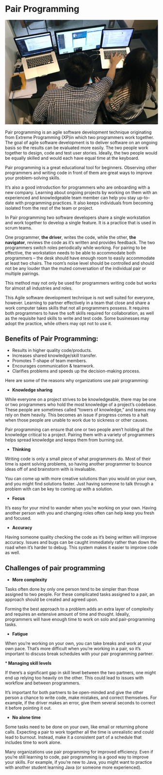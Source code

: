 # Pair Programming

<img src="/images/PairProgramming/Pair.jpg"/>

Pair programming is an agile software development technique  originating from Extreme Programming (XP)in which two programmers work together. The goal of agile software development is to deliver software on an ongoing basis so the results can be evaluated more easily. The two people work together to design, code and test user stories. Ideally, the two people would be equally skilled and would each have equal time at the keyboard.

Pair programming is a great educational tool for beginners. Observing other programmers and writing code in front of them are great ways to improve your problem-solving skills.

It’s also a good introduction for programmers who are onboarding with a new company. Learning about ongoing projects by working on them with an experienced and knowledgeable team member can help you stay up-to-date with programming practices. It also keeps individuals from becoming isolated from the rest of the team or project.

In Pair programming two software developers share a single workstation and work together to develop a single feature. It is a practice that is used in scrum teams.

One programmer, <b>the driver</b>, writes the code, while the other, <b>the navigator</b>, reviews the code as it’s written and provides feedback. The two programmers switch roles periodically while working. For pairing to be effective, the workstation needs to be able to accommodate both programmers – the desk should have enough room to easily accommodate at least two chairs. The room’s noise level should be controlled and should not be any louder than the muted conversation of the individual pair or multiple pairings.

This method may not only be used for programmers writing code but works for almost all industries and roles.

This Agile software development technique is not well suited for everyone, however. Learning to partner effectively in a team that close and share a work computer takes skills that not all programmers possess. It requires both programmers to have the soft skills required for collaboration, as well as the requisite hard skills to write and test code. Some businesses may adopt the practice, while others may opt not to use it.

## Benefits of Pair Programming:
* Results in higher quality code/products.
* Increases shared knowledge/skill transfer.
* Promotes T-shape of team members.
* Encourages communication & teamwork.
* Clarifies problems and speeds up the decision-making process.

Here are some of the reasons why organizations use pair programming:

* <b>Knowledge sharing</b>
<p>While everyone on a project strives to be knowledgeable, there may be one or two programmers who hold the most knowledge of a project’s codebase. These people are sometimes called “towers of knowledge,” and teams may rely on them heavily. This becomes an issue if progress comes to a halt when those people are unable to work due to sickness or other causes.</p>

<p>Pair programming can ensure that one or two people aren’t holding all the knowledge critical to a project. Pairing them with a variety of programmers helps spread knowledge and keeps them from burning out.</p>

* <b>Thinking</b>
<p>Writing code is only a small piece of what programmers do. Most of their time is spent solving problems, so having another programmer to bounce ideas off of and brainstorm with is invaluable.</p>

<p>You can come up with more creative solutions than you would on your own, and you might find solutions faster. Just having someone to talk through a problem with can be key to coming up with a solution.</p>

* <b>Focus</b>
<p>It’s easy for your mind to wander when you’re working on your own. Having another person with you and changing roles often can help keep you fresh and focused.</p>

* <b>Accuracy</b>
<p>Having someone quality checking the code as it’s being written will improve accuracy. Issues and bugs can be caught immediately rather than down the road when it’s harder to debug. This system makes it easier to improve code as well.</p>


## Challenges of pair programming

* <b>More complexity</b>
<p>Tasks often done by only one person tend to be simpler than those assigned to two people. For these complicated tasks assigned to a pair, an approach should be created and agreed upon.</p>

<p>Forming the best approach to a problem adds an extra layer of complexity and requires an extensive amount of time and thought. Ideally, programmers will have enough time to work on solo and pair-programming tasks.</p>

* <b>Fatigue</b>
<p>When you’re working on your own, you can take breaks and work at your own pace. That’s more difficult when you’re working in a pair, so it’s important to discuss break schedules with your pair programming partner.</p>

*<b> Managing skill levels</b>
<p>If there’s a significant gap in skill level between the two partners, one might end up relying too heavily on the other. This could lead to issues with workflow and between programmers.</p>

<p>It’s important for both partners to be open-minded and give the other person a chance to write code, make mistakes, and correct themselves. For example, if the driver makes an error, give them several seconds to correct it before pointing it out.</p>

* <b>No alone time</b>
<p>Some tasks need to be done on your own, like email or returning phone calls. Expecting a pair to work together all the time is unrealistic and could lead to burnout. Instead, make it a consistent part of a schedule that includes time to work alone.</p>

<p>Many organizations use pair programming for improved efficiency. Even if you’re still learning to code, pair programming is a good way to improve your skills. For example, if you’re new to Java, you might want to practice with another student learning Java (or someone more experienced).</p>
